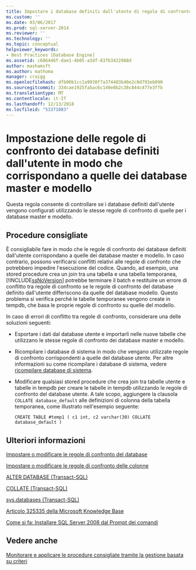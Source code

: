 ```yaml
---
title: Impostare i database definiti dall'utente di regole di confronto corrispondono a quelle del master e i database modello | Microsoft Docs
ms.custom: ''
ms.date: 03/06/2017
ms.prod: sql-server-2014
ms.reviewer: ''
ms.technology: ''
ms.topic: conceptual
helpviewer_keywords:
- Best Practices [Database Engine]
ms.assetid: c686446f-dae1-4b05-a3df-837b3422988d
author: mashamsft
ms.author: mathoma
manager: craigg
ms.openlocfilehash: dfb00b1cc1a9930f7a374403b40e2c0d793eb090
ms.sourcegitcommit: 334cae1925fa5ac6c140e0b2c38c844c477e3ffb
ms.translationtype: MT
ms.contentlocale: it-IT
ms.lasthandoff: 12/13/2018
ms.locfileid: "53371083"
---
```

# <a name="set-the-collation-of-user-defined-databases-to-match-those-of-the-master-and-model-databases"></a>Impostazione delle regole di confronto dei database definiti dall'utente in modo che corrispondano a quelle dei database master e modello
  Questa regola consente di controllare se i database definiti dall'utente vengono configurati utilizzando le stesse regole di confronto di quelle per i database master e modello.  
  
## <a name="best-practices-recommendations"></a>Procedure consigliate  
 È consigliabile fare in modo che le regole di confronto dei database definiti dall'utente corrispondano a quelle dei database master e modello. In caso contrario, possono verificarsi conflitti relativi alle regole di confronto che potrebbero impedire l'esecuzione del codice. Quando, ad esempio, una stored procedure crea un join tra una tabella e una tabella temporanea, [!INCLUDE[ssNoVersion](../includes/ssnoversion-md.md)] potrebbe terminare il batch e restituire un errore di conflitto tra regole di confronto se le regole di confronto del database definito dall'utente differiscono da quelle del database modello. Questo problema si verifica perché le tabelle temporanee vengono create in tempdb, che basa le proprie regole di confronto su quelle del modello.  
  
 In caso di errori di conflitto tra regole di confronto, considerare una delle soluzioni seguenti:  
  
-   Esportare i dati dal database utente e importarli nelle nuove tabelle che utilizzano le stesse regole di confronto dei database master e modello.  
  
-   Ricompilare i database di sistema in modo che vengano utilizzate regole di confronto corrispondenti a quelle del database utente. Per altre informazioni su come ricompilare i database di sistema, vedere [ricompilare database di sistema](../relational-databases/databases/system-databases.md).  
  
-   Modificare qualsiasi stored procedure che crea join tra tabelle utente e tabelle in tempdb per creare le tabelle in tempdb utilizzando le regole di confronto del database utente. A tale scopo, aggiungere la clausola `COLLATE database_default` alle definizioni di colonna della tabella temporanea, come illustrato nell'esempio seguente:  
  
    ```  
    CREATE TABLE #temp1 ( c1 int, c2 varchar(30) COLLATE database_default )  
    ```  
  
## <a name="for-more-information"></a>Ulteriori informazioni  
 [Impostare o modificare le regole di confronto del database](../relational-databases/collations/set-or-change-the-database-collation.md)  
  
 [Impostare o modificare le regole di confronto delle colonne](../relational-databases/collations/set-or-change-the-column-collation.md)  
  
 [ALTER DATABASE &#40;Transact-SQL&#41;](/sql/t-sql/statements/alter-database-transact-sql)  
  
 [COLLATE &#40;Transact-SQL&#41;](/sql/t-sql/statements/collations)  
  
 [sys.databases &#40;Transact-SQL&#41;](/sql/relational-databases/system-catalog-views/sys-databases-transact-sql)  
  
 [Articolo 325335 della Microsoft Knowledge Base](https://go.microsoft.com/fwlink/?linkid=117751)  
  
 [Come si fa: Installare SQL Server 2008 dal Prompt dei comandi](https://go.microsoft.com/fwlink/?LinkId=81585)  
  
## <a name="see-also"></a>Vedere anche  
 [Monitorare e applicare le procedure consigliate tramite la gestione basata su criteri](../relational-databases/policy-based-management/monitor-and-enforce-best-practices-by-using-policy-based-management.md)  
  
  
